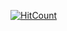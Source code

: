 [![HitCount](https://hits.dwyl.com/cursed-hacker/cursed-hacker/cursed-hacker.svg?style=flat-square)](https://hits.seeyoufarm.com)



